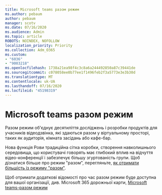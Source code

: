 ```yaml
---
title: Microsoft teams разом режим
ms.author: pebaum
author: pebaum
manager: scotv
ms.date: 07/16/2020
ms.audience: Admin
ms.topic: article
ROBOTS: NOINDEX, NOFOLLOW
localization_priority: Priority
ms.collection: Adm_O365
ms.custom:
- "6036"
- "9003218"
ms.openlocfilehash: 1738a21ea98f4c3c8a6a244492850a87c39441de
ms.sourcegitcommit: c078058ee0b77ee1f1496feb2f3a5773e3e3b30d
ms.translationtype: MT
ms.contentlocale: uk-UA
ms.lasthandoff: 07/16/2020
ms.locfileid: "45198319"
---
```

# <a name="microsoft-teams-together-mode"></a>Microsoft teams разом режим

Разом режим об'єднує десятиліття досліджень і розробки продуктів для учасників відеодзвінка, які здаються разом у віртуальному просторі, таких як аудиторія, кімната засідань або кафе-бар. 

Нова функція Рови традиційна сітка коробки, створення навколишнього середовища, що користувачі говорять має глибокий вплив на відчуття відео-конференції і забезпечує більшу згуртованість групи. Щоб дізнатися більше про режим "разом", перегляньте, [як отримати більшість із режиму "разом"](https://techcommunity.microsoft.com/t5/microsoft-teams-blog/how-to-get-the-most-from-together-mode/ba-p/1509496).  

Щоб отримати додаткові відомості про час разом режим буде доступна для вашої організації, див. Microsoft 365 дорожньої карти, [Microsoft teams-разом режим](https://www.microsoft.com/microsoft-365/roadmap?featureid=65942)